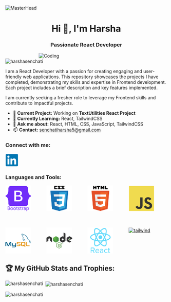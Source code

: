 ![MasterHead](https://user-images.githubusercontent.com/74038190/213910845-af37a709-8995-40d6-be59-724526e3c3d7.gif)
<h1 align="center">Hi 👋, I'm Harsha</h1>
<h3 align="center">Passionate React Developer</h3>

<img align="right" alt="Coding" width="400" src="https://miro.medium.com/v2/resize:fit:640/format:webp/0*63WG6R0wvA90tl3C.gif">

<p align="left">
  <img src="https://komarev.com/ghpvc/?username=harshasenchati&label=Profile%20views&color=0e75b6&style=flat" alt="harshasenchati" />
</p>

I am a React Developer with a passion for creating engaging and user-friendly web applications. This repository showcases the projects I have completed, demonstrating my skills and expertise in Frontend development. Each project includes a brief description and key features implemented.

I am currently seeking a fresher role to leverage my Frontend skills and contribute to impactful projects.

- 🔭 **Current Project:** Working on **TextUtilities React Project**
- 🌱 **Currently Learning:** React, TailwindCSS
- 💬 **Ask me about:** React, HTML, CSS, JavaScript, TailwindCSS
- 📫 **Contact:** senchatiharsha5@gmail.com

### Connect with me:

<p align="left">
  <a href="https://www.linkedin.com/in/harsha-senchati-0669562bb" target="_blank">
    <img align="center" src="https://raw.githubusercontent.com/devicons/devicon/master/icons/linkedin/linkedin-original.svg" alt="LinkedIn" height="40" width="40" />
  </a>
</p>


<h3 align="left">Languages and Tools:</h3>
<p align="left" style="display: flex; flex-wrap: wrap; gap: 3rem;">
  <a href="https://getbootstrap.com" target="_blank" rel="noreferrer">
    <img src="https://raw.githubusercontent.com/devicons/devicon/master/icons/bootstrap/bootstrap-plain-wordmark.svg" alt="bootstrap" width="80" height="80"/>
  </a>
  <a href="https://www.w3schools.com/css/" target="_blank" rel="noreferrer">
    <img src="https://raw.githubusercontent.com/devicons/devicon/master/icons/css3/css3-original-wordmark.svg" alt="css3" width="80" height="80"/>
  </a>
  <a href="https://www.w3.org/html/" target="_blank" rel="noreferrer">
    <img src="https://raw.githubusercontent.com/devicons/devicon/master/icons/html5/html5-original-wordmark.svg" alt="html5" width="80" height="80"/>
  </a>
  <a href="https://developer.mozilla.org/en-US/docs/Web/JavaScript" target="_blank" rel="noreferrer">
    <img src="https://raw.githubusercontent.com/devicons/devicon/master/icons/javascript/javascript-original.svg" alt="javascript" width="80" height="80"/>
  </a>
  <a href="https://www.mysql.com/" target="_blank" rel="noreferrer">
    <img src="https://raw.githubusercontent.com/devicons/devicon/master/icons/mysql/mysql-original-wordmark.svg" alt="mysql" width="80" height="80"/>
  </a>
  <a href="https://nodejs.org" target="_blank" rel="noreferrer">
    <img src="https://raw.githubusercontent.com/devicons/devicon/master/icons/nodejs/nodejs-original-wordmark.svg" alt="nodejs" width="80" height="80"/>
  </a>
  <a href="https://reactjs.org/" target="_blank" rel="noreferrer">
    <img src="https://raw.githubusercontent.com/devicons/devicon/master/icons/react/react-original-wordmark.svg" alt="react" width="80" height="80"/>
  </a>
  <a href="https://tailwindcss.com/" target="_blank" rel="noreferrer">
    <img src="https://www.vectorlogo.zone/logos/tailwindcss/tailwindcss-icon.svg" alt="tailwind" width="80" height="80"/>
  </a>
</p>

## 🏆 My GitHub Stats and Trophies:

<p>
  <img align="left" src="https://github-readme-stats.vercel.app/api/top-langs?username=harshasenchati&show_icons=true&locale=en&layout=compact" alt="harshasenchati" />
</p>

<p>&nbsp;
  <img align="center" src="https://github-readme-stats.vercel.app/api?username=harshasenchati&show_icons=true&locale=en" alt="harshasenchati" />
</p>

<p>
  <img align="center" src="https://github-readme-streak-stats.herokuapp.com/?user=harshasenchati" alt="harshasenchati" />
</p>





<!-- GitHub Activity start -->

